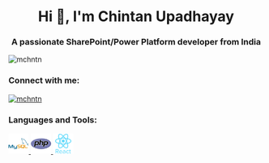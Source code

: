 <h1 align="center">Hi 👋, I'm Chintan Upadhayay</h1>
<h3 align="center">A passionate SharePoint/Power Platform developer from India</h3>

<p align="left"> <img src="https://komarev.com/ghpvc/?username=mchntn&label=Profile%20views&color=0e75b6&style=flat" alt="mchntn" /> </p>

<h3 align="left">Connect with me:</h3>
<p align="left">
<a href="https://twitter.com/mchntn" target="blank"><img align="center" src="https://raw.githubusercontent.com/rahuldkjain/github-profile-readme-generator/master/src/images/icons/Social/twitter.svg" alt="mchntn" height="30" width="40" /></a>
</p>

<h3 align="left">Languages and Tools:</h3>
<p align="left"> <a href="https://www.mysql.com/" target="_blank" rel="noreferrer"> <img src="https://raw.githubusercontent.com/devicons/devicon/master/icons/mysql/mysql-original-wordmark.svg" alt="mysql" width="40" height="40"/> </a> <a href="https://www.php.net" target="_blank" rel="noreferrer"> <img src="https://raw.githubusercontent.com/devicons/devicon/master/icons/php/php-original.svg" alt="php" width="40" height="40"/> </a> <a href="https://reactjs.org/" target="_blank" rel="noreferrer"> <img src="https://raw.githubusercontent.com/devicons/devicon/master/icons/react/react-original-wordmark.svg" alt="react" width="40" height="40"/> </a> </p>
